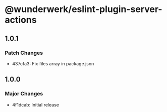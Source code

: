 # @wunderwerk/eslint-plugin-server-actions

## 1.0.1

### Patch Changes

- 437cfa3: Fix files array in package.json

## 1.0.0

### Major Changes

- 4f1dcab: Initial release
